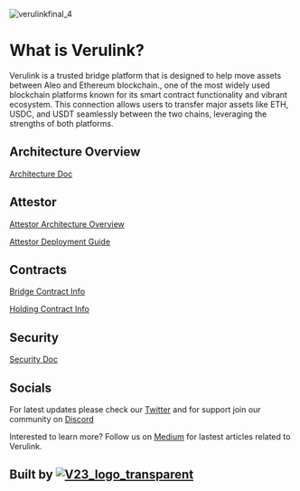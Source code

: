 
![verulinkfinal_4](https://github.com/user-attachments/assets/deef25ea-aa59-492a-b2e3-051b213102c2)

# What is Verulink?
Verulink is a trusted bridge platform that is designed to help move assets between Aleo and Ethereum blockchain., one of the most widely used blockchain platforms known for its smart contract functionality and vibrant ecosystem. This connection allows users to transfer major assets like ETH, USDC, and USDT seamlessly between the two chains, leveraging the strengths of both platforms.

## Architecture Overview
[Architecture Doc](./docs/architecture_overview.md)

## Attestor
[Attestor Architecture Overview](./docs/attestor_architecture_overview.md)

[Attestor Deployment Guide](./scripts/aws/DEPLOYMENT.md)

## Contracts
[Bridge Contract Info](./docs/bridge_contract.md)

[Holding Contract Info](./docs/holding_contract.md)

## Security
[Security Doc](./docs/security.md)

## Socials
For latest updates please check our [Twitter](https://x.com/verulink) and for support join our community on [Discord](https://discord.gg/bDCGxjwcYX)

Interested to learn more? Follow us on [Medium](https://verulinkbridge.medium.com/) for lastest articles related to Verulink.

## Built by [![V23_logo_transparent](https://github.com/user-attachments/assets/e03d86da-670c-4c7a-863e-4d4e8094ec69)](https://venture23.xyz/) 

